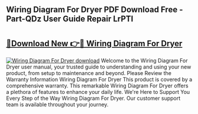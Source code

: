 ## Wiring Diagram For Dryer PDF Download Free - Part-QDz User Guide Repair LrPTI

# <h2><a href="http://dfkoyl.blite.top/?on=Wiring+Diagram+For+Dryer">🔗Download New 👉🔴 Wiring Diagram For Dryer</a></h2>

[![Wiring Diagram For Dryer download](https://i.imgur.com/lujVjoI.png)](http://dfkoyl.blite.top/?on=Wiring+Diagram+For+Dryer)
Welcome to the Wiring Diagram For Dryer user manual, your trusted guide to understanding and using your new product, from setup to maintenance and beyond. Please Review the Warranty Information Wiring Diagram For Dryer This product is covered by a comprehensive warranty. This remarkable Wiring Diagram For Dryer offers a plethora of features to enhance your daily life. We're Here to Support You Every Step of the Way Wiring Diagram For Dryer. Our customer support team is available throughout your journey.
